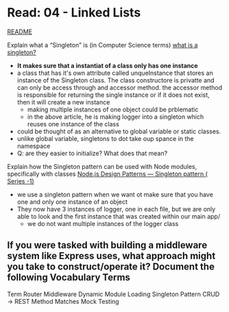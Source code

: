 # Read: 04 - Linked Lists


[README](/README.md)

Explain what a “Singleton” is (in Computer Science terms) [what is a singleton?](https://medium.com/better-programming/the-complete-guide-to-the-singleton-design-pattern-dd0e7a5a4dc)
- **It makes sure that a instantiat of a class only has one instance**
- a class that has it's own attribute called unqueInstance that stores an instance of the Singleton class. The class constructore is privatte and can only be access through and accessor method. the accessor method is responsible for returning the single instance or if it does not exist, then it will create a new instance
  - making multiple instances of one object could be prblematic
  - in the above article, he is making logger into a singleton which reuses one instance of the class
 - could be thought of as an alternative to global variable or static classes.
- unlike global variable, singletons to dot take oup spance in the namespace
- Q: are they easier to initialize? What does that mean?

Explain how the Singleton pattern can be used with Node modules, specifically with classes [Node.js Design Patterns — Singleton pattern ( Series -1)](https://medium.com/@maheshkumawat_83392/node-js-design-patterns-singleton-pattern-series-1-1e0ab71e3edf)

- we use a singleton pattern when we want ot make sure that you have one and only one instance of an object
- They now have 3 instances of logger, one in each file, but we are only able to look and the first instance that was created within our main app/ 
  - we do not want multiple instances of the logger class

If you were tasked with building a middleware system like Express uses, what approach might you take to construct/operate it?
Document the following Vocabulary Terms
- 

Term
Router Middleware
Dynamic Module Loading
Singleton Pattern
CRUD -> REST Method Matches
Mock Testing